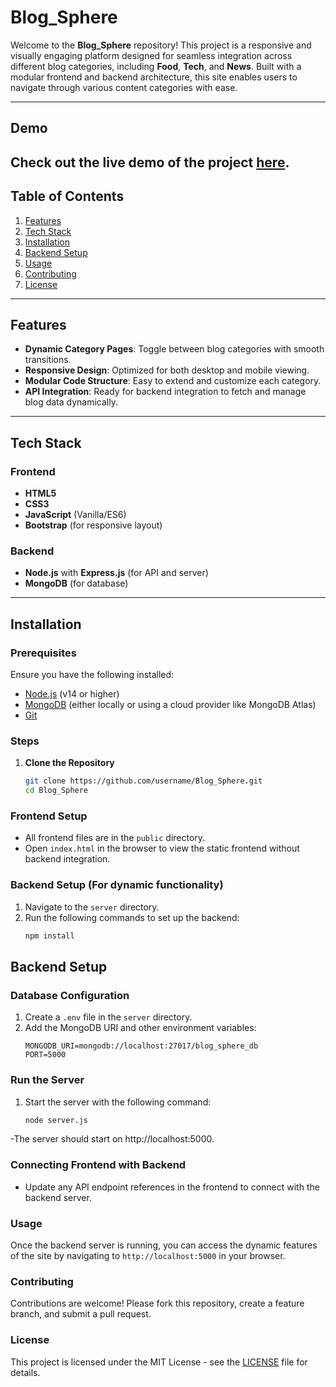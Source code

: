# Blog_Sphere

Welcome to the **Blog_Sphere** repository! This project is a responsive and visually engaging platform designed for seamless integration across different blog categories, including **Food**, **Tech**, and **News**. Built with a modular frontend and backend architecture, this site enables users to navigate through various content categories with ease.

---
## Demo

Check out the live demo of the project [here](https://cheery-bienenstitch-ef9676.netlify.app/).
---

## Table of Contents
1. [Features](#features)
2. [Tech Stack](#tech-stack)
3. [Installation](#installation)
4. [Backend Setup](#backend-setup)
5. [Usage](#usage)
6. [Contributing](#contributing)
7. [License](#license)

---

## Features
- **Dynamic Category Pages**: Toggle between blog categories with smooth transitions.
- **Responsive Design**: Optimized for both desktop and mobile viewing.
- **Modular Code Structure**: Easy to extend and customize each category.
- **API Integration**: Ready for backend integration to fetch and manage blog data dynamically.

---

## Tech Stack

### Frontend
- **HTML5**
- **CSS3**
- **JavaScript** (Vanilla/ES6)
- **Bootstrap** (for responsive layout)

### Backend
- **Node.js** with **Express.js** (for API and server)
- **MongoDB** (for database)

---

## Installation

### Prerequisites
Ensure you have the following installed:
- [Node.js](https://nodejs.org/) (v14 or higher)
- [MongoDB](https://www.mongodb.com/) (either locally or using a cloud provider like MongoDB Atlas)
- [Git](https://git-scm.com/)

### Steps
1. **Clone the Repository**
   ```bash
   git clone https://github.com/username/Blog_Sphere.git
   cd Blog_Sphere
   ```
### Frontend Setup
- All frontend files are in the `public` directory.
- Open `index.html` in the browser to view the static frontend without backend integration.

### Backend Setup (For dynamic functionality)
1. Navigate to the `server` directory.
2. Run the following commands to set up the backend:
   ```bash
   npm install
   ```
## Backend Setup

### Database Configuration
1. Create a `.env` file in the `server` directory.
2. Add the MongoDB URI and other environment variables:
   ```plaintext
   MONGODB_URI=mongodb://localhost:27017/blog_sphere_db
   PORT=5000
   ```

### Run the Server
1. Start the server with the following command:
   ```bash
   node server.js
   ```
-The server should start on http://localhost:5000.

### Connecting Frontend with Backend
- Update any API endpoint references in the frontend to connect with the backend server.

### Usage
Once the backend server is running, you can access the dynamic features of the site by navigating to `http://localhost:5000` in your browser.

### Contributing
Contributions are welcome! Please fork this repository, create a feature branch, and submit a pull request.

### License
This project is licensed under the MIT License - see the [LICENSE](LICENSE) file for details.



   
